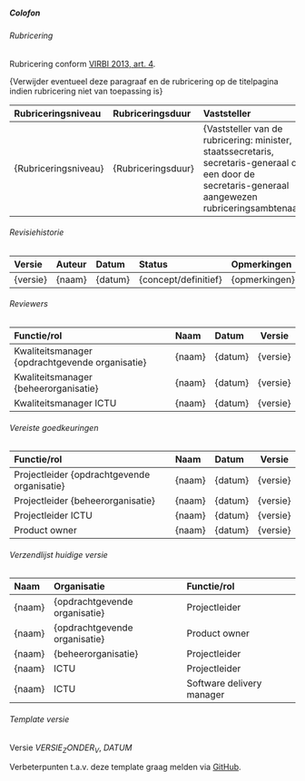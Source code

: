 ##### Colofon

###### Rubricering

Rubricering conform [VIRBI 2013, art. 4](https://wetten.overheid.nl/BWBR0033507/2013-06-01#Artikel4).

{Verwijder eventueel deze paragraaf en de rubricering op de titelpagina indien rubricering niet van toepassing is}

| Rubriceringsniveau   | Rubriceringsduur   | Vaststeller                                                                                                                                           |
|:---------------------|:-------------------|:------------------------------------------------------------------------------------------------------------------------------------------------------|
| {Rubriceringsniveau} | {Rubriceringsduur} | {Vaststeller van de rubricering: minister, staatssecretaris, secretaris-generaal of een door de secretaris-generaal aangewezen rubriceringsambtenaar} |

###### Revisiehistorie

| Versie   | Auteur | Datum   | Status               | Opmerkingen   |
|:---------|:-------|:--------|:---------------------|:--------------|
| {versie} | {naam} | {datum} | {concept/definitief} | {opmerkingen} |

###### Reviewers

| Functie/rol                                     | Naam   | Datum   |  Versie  |
|:------------------------------------------------|:-------|:--------|:--------:|
| Kwaliteitsmanager {opdrachtgevende organisatie} | {naam} | {datum} | {versie} |
| Kwaliteitsmanager {beheerorganisatie}           | {naam} | {datum} | {versie} |
| Kwaliteitsmanager ICTU                          | {naam} | {datum} | {versie} |

###### Vereiste goedkeuringen

| Functie/rol                                 | Naam   | Datum   |  Versie  |
|:--------------------------------------------|:-------|:--------|:--------:|
| Projectleider {opdrachtgevende organisatie} | {naam} | {datum} | {versie} |
| Projectleider {beheerorganisatie}           | {naam} | {datum} | {versie} |
| Projectleider ICTU                          | {naam} | {datum} | {versie} |
| Product owner                               | {naam} | {datum} | {versie} |

###### Verzendlijst huidige versie

| Naam   | Organisatie                   | Functie/rol               |
|:-------|:------------------------------|:--------------------------|
| {naam} | {opdrachtgevende organisatie} | Projectleider             |
| {naam} | {opdrachtgevende organisatie} | Product owner             |
| {naam} | {beheerorganisatie}           | Projectleider             |
| {naam} | ICTU                          | Projectleider             |
| {naam} | ICTU                          | Software delivery manager |

###### Template versie

Versie $VERSIE_ZONDER_V$, $DATUM$

Verbeterpunten t.a.v. deze template graag melden via [GitHub](https://github.com/ICTU/Kwaliteitsaanpak/issues).
